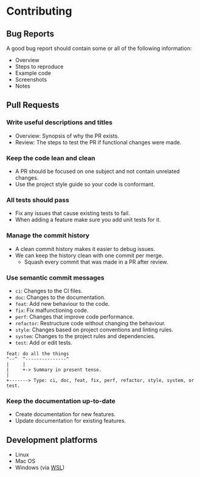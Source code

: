 # Contributing

## Bug Reports

A good bug report should contain some or all of the following information:

- Overview
- Steps to reproduce
- Example code
- Screenshots
- Notes

## Pull Requests

### Write useful descriptions and titles
- Overview: Synopsis of why the PR exists.
- Review: The steps to test the PR if functional changes were made.

### Keep the code lean and clean
- A PR should be focused on one subject and not contain unrelated changes.
- Use the project style guide so your code is conformant.

### All tests should pass
- Fix any issues that cause existing tests to fail.
- When adding a feature make sure you add unit tests for it.

### Manage the commit history
- A clean commit history makes it easier to debug issues.
- We can keep the history clean with one commit per merge.
	- Squash every commit that was made in a PR after review.

### Use semantic commit messages

- `ci`: Changes to the CI files.
- `doc`: Changes to the documentation.
- `feat`: Add new behaviour to the code.
- `fix`: Fix malfunctioning code.
- `perf`: Changes that improve code performance.
- `refactor`: Restructure code without changing the behaviour.
- `style`: Changes based on project conventions and linting rules.
- `system`: Changes to the project rules and dependencies.
- `test`: Add or edit tests.

```
feat: do all the things
^--^  ^---------------^
|     |
|     +-> Summary in present tense.
|
+-------> Type: ci, doc, feat, fix, perf, refactor, style, system, or test.
```

### Keep the documentation up-to-date
- Create documentation for new features.
- Update documentation for existing features.

## Development platforms
- Linux
- Mac OS
- Windows (via [WSL](https://docs.microsoft.com/en-us/windows/wsl/install-win10))